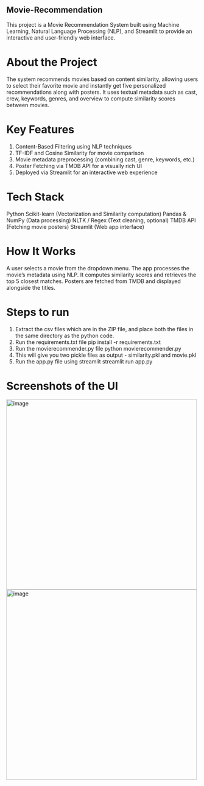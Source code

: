 ## Movie-Recommendation
This project is a Movie Recommendation System built using Machine Learning, Natural Language Processing (NLP), and Streamlit to provide an interactive and user-friendly web interface.

# About the Project
The system recommends movies based on content similarity, allowing users to select their favorite movie and instantly get five personalized recommendations along with posters. It uses textual metadata such as cast, crew, keywords, genres, and overview to compute similarity scores between movies.

# Key Features

1. Content-Based Filtering using NLP techniques
2. TF-IDF and Cosine Similarity for movie comparison
3. Movie metadata preprocessing (combining cast, genre, keywords, etc.)
4. Poster Fetching via TMDB API for a visually rich UI
5. Deployed via Streamlit for an interactive web experience

# Tech Stack

Python
Scikit-learn (Vectorization and Similarity computation)
Pandas & NumPy (Data processing)
NLTK / Regex (Text cleaning, optional)
TMDB API (Fetching movie posters)
Streamlit (Web app interface)

# How It Works

A user selects a movie from the dropdown menu.
The app processes the movie’s metadata using NLP.
It computes similarity scores and retrieves the top 5 closest matches.
Posters are fetched from TMDB and displayed alongside the titles.

# Steps to run

1. Extract the csv files which are in the ZIP file, and place both the files in the same directory as the python code.
2. Run the requirements.txt file
   pip install -r requirements.txt
3. Run the movierecommender.py file
   python movierecommender.py
4. This will give you two pickle files as output - similarity.pkl and movie.pkl
5. Run the app.py file using streamlit
   streamlit run app.py

# Screenshots of the UI

<img width="500" alt="image" src="https://github.com/user-attachments/assets/b3efaa3d-41bf-40c7-a32a-33f8f31e9a72" />

<img width="500" alt="image" src="https://github.com/user-attachments/assets/5a42f688-732e-4fab-b140-a786269755e8" />

